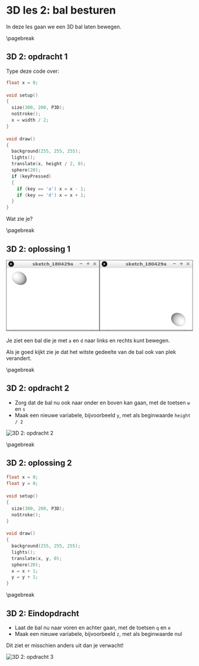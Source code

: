 # 3D les 2: bal besturen

In deze les gaan we een 3D bal laten bewegen.

\pagebreak

## 3D 2: opdracht 1 

Type deze code over:

```c++
float x = 0;

void setup() 
{
  size(300, 200, P3D);
  noStroke();
  x = width / 2;
}

void draw() 
{
  background(255, 255, 255);
  lights();
  translate(x, height / 2, 0);
  sphere(20);
  if (keyPressed) 
  {
    if (key == 'a') x = x - 1;
    if (key == 'd') x = x + 1;
  }
}
```

Wat zie je?

\pagebreak

## 3D 2: oplossing 1 

![3D 2: oplossing 1](3D2_2.png)

Je ziet een bal die je met `a` en `d` naar 
links en rechts kunt bewegen.

Als je goed kijkt zie je dat het witste gedeelte van de bal ook van plek verandert.

\pagebreak

## 3D 2: opdracht 2

 * Zorg dat de bal nu ook naar onder en boven kan gaan, met de toetsen `w` en `s`
 * Maak een nieuwe variabele, bijvoorbeeld `y`, met als beginwaarde `height / 2`

![3D 2: opdracht 2](3D1_2.png)

\pagebreak

## 3D 2: oplossing 2 

```c++
float x = 0;
float y = 0;

void setup() 
{
  size(300, 200, P3D);
  noStroke();
}

void draw() 
{
  background(255, 255, 255);
  lights();
  translate(x, y, 0);
  sphere(20);
  x = x + 1;
  y = y + 1;
}
```

\pagebreak

## 3D 2: Eindopdracht

 * Laat de bal nu naar voren en achter gaan, met de toetsen `q` en `e`
 * Maak een nieuwe variabele, bijvoorbeeld `z`, met als beginwaarde nul

Dit ziet er misschien anders uit dan je verwacht!

![3D 2: opdracht 3](3D1_3.png)


